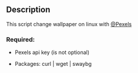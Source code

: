 ## Description 

This script change wallpaper on linux with [@Pexels](https://api.pexels.com/v1)  

### Required:

- Pexels api key (is not optional)

- Packages: curl | wget | swaybg
